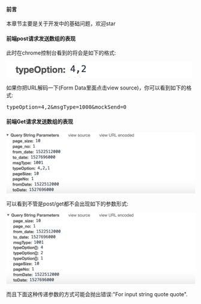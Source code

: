 #### 前言
本章节主要是关于开发中的基础问题，欢迎star

#### 前端post请求发送数组的表现
此时在chrome控制台看到的将会是如下的格式:

![](./images/array_post.png)

如果你把URL解码一下(Form Data里面点击view source)，你可以看到如下的格式:
<pre>
typeOption=4,2&msgType=1000&mockSend=0
</pre>

#### 前端Get请求发送数组的表现

![](./images/get.png)

可以看到不管是post/get都不会出现如下的参数形式:

![](./images/false.png)

而且下面这种传递参数的方式可能会抛出错误:"For input string quote quote".
